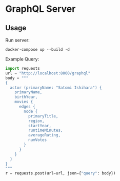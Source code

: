 # GraphQL Server

## Usage
Run server:
```shell
docker-compose up --build -d
```

Example Query:
```python
import requests
url = "http://localhost:8000/graphql"
body = """
{
  actor (primaryName: "Satomi Ishihara") {
    primaryName,
    birthYear,
    movies {
      edges {
        node {
          primaryTitle,
          region,
          startYear,
          runtimeMinutes,
          averageRating,
          numVotes
        }
      }
    } 
  }
}
"""
r = requests.post(url=url, json={"query": body})
```